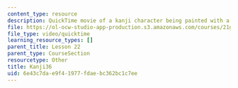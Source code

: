 ```yaml
---
content_type: resource
description: QuickTime movie of a kanji character being painted with a brush.
file: https://ol-ocw-studio-app-production.s3.amazonaws.com/courses/21g-504-japanese-iv-spring-2009/6e43c7dae9f41977fdaebc362bc1c7ee_Kanji36.mov
file_type: video/quicktime
learning_resource_types: []
parent_title: Lesson 22
parent_type: CourseSection
resourcetype: Other
title: Kanji36
uid: 6e43c7da-e9f4-1977-fdae-bc362bc1c7ee
---
```

